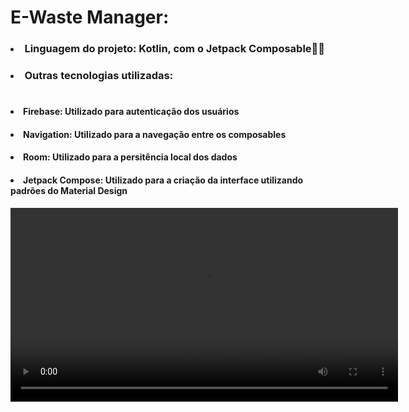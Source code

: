 # E-Waste Manager:
<p> 
  
### <li> Linguagem do projeto: Kotlin, com o Jetpack Composable🚀🚀 </li>

### <li> Outras tecnologias utilizadas: </li>

#

#### <li> Firebase: Utilizado para autenticação dos usuários </li>

#### <li> Navigation: Utilizado para a navegação entre os composables </li>

#### <li> Room: Utilizado para a persitência local dos dados </li>

#### <li> Jetpack Compose: Utilizado para a criação da interface utilizando padrões do Material Design </li>

<video
  controls
  src="https://github.com/user-attachments/assets/46dc1cc1-69c3-4aba-b39d-979b8abd88ad"
  width="620">
</video>
